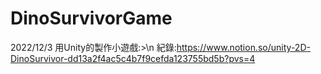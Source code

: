 # DinoSurvivorGame
2022/12/3
用Unity的製作小遊戲:>\n
紀錄:https://www.notion.so/unity-2D-DinoSurvivor-dd13a2f4ac5c4b7f9cefda123755bd5b?pvs=4
